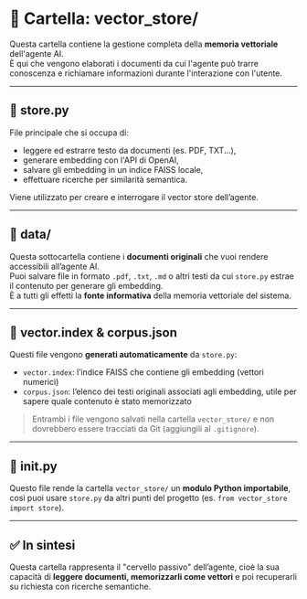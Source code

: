 # 🧠 Cartella: vector_store/

Questa cartella contiene la gestione completa della **memoria vettoriale** dell'agente AI.  
È qui che vengono elaborati i documenti da cui l'agente può trarre conoscenza e richiamare informazioni 
durante l'interazione con l'utente.

---

## 📄 store.py

File principale che si occupa di:
- leggere ed estrarre testo da documenti (es. PDF, TXT...),
- generare embedding con l'API di OpenAI,
- salvare gli embedding in un indice FAISS locale,
- effettuare ricerche per similarità semantica.

Viene utilizzato per creare e interrogare il vector store dell’agente.

---

## 📂 data/

Questa sottocartella contiene i **documenti originali** che vuoi rendere accessibili all’agente AI.  
Puoi salvare file in formato `.pdf`, `.txt`, `.md` o altri testi da cui `store.py` estrae il contenuto per generare gli embedding.  
È a tutti gli effetti la **fonte informativa** della memoria vettoriale del sistema.

---

## 📄 vector.index & corpus.json

Questi file vengono **generati automaticamente** da `store.py`:

- `vector.index`: l’indice FAISS che contiene gli embedding (vettori numerici)
- `corpus.json`: l’elenco dei testi originali associati agli embedding, utile per sapere quale contenuto è stato memorizzato

> Entrambi i file vengono salvati nella cartella `vector_store/` e non dovrebbero essere tracciati da Git (aggiungili al `.gitignore`).

---

## 📄 __init__.py

Questo file rende la cartella `vector_store/` un **modulo Python importabile**, così puoi usare `store.py` da altri punti del progetto (es. `from vector_store import store`).

---

## ✅ In sintesi

Questa cartella rappresenta il "cervello passivo" dell’agente, cioè la sua capacità di **leggere documenti, memorizzarli come vettori** e poi recuperarli su richiesta con ricerche semantiche.
